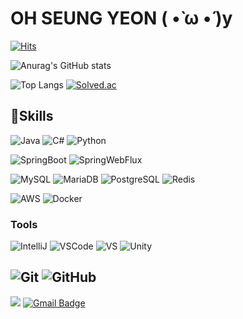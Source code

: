 
# OH SEUNG YEON ( •̀ ω •́ )y

[![Hits](https://hits.seeyoufarm.com/api/count/incr/badge.svg?url=https%3A%2F%2Fgithub.com%2FO-Wensu&count_bg=%2357A3FF&title_bg=%23FFA0E7&icon=&icon_color=%23E7E7E7&title=hits&edge_flat=false)](https://hits.seeyoufarm.com)

![Anurag's GitHub stats](https://github-readme-stats.vercel.app/api?username=O-Wensu&show_icons=true&theme=omni)

![Top Langs](https://github-readme-stats.vercel.app/api/top-langs/?username=O-Wensu&count_private=true&layout=compact&theme=omni)
[![Solved.ac](http://mazassumnida.wtf/api/v2/generate_badge?boj=sojk401)](https://solved.ac/sojk401)

## 🔨Skills
![Java](https://img.shields.io/badge/Java17-007396.svg?&style=for-the-badge&logo=Java&logoColor=white)
![C#](https://img.shields.io/badge/C%23-9D74D5.svg?&style=for-the-badge&logo=Java&logoColor=white)
![Python](https://img.shields.io/badge/Python-3776AB.svg?&style=for-the-badge&logo=Python&logoColor=white)

![SpringBoot](https://img.shields.io/badge/Spring%20Boot-6DB33F.svg?&style=for-the-badge&logo=Spring%20Boot&logoColor=white)
![SpringWebFlux](https://img.shields.io/badge/Spring%20WebFlux-6DB33F.svg?&style=for-the-badge)

![MySQL](https://img.shields.io/badge/MySQL-4479A1.svg?&style=for-the-badge&logo=MySQL&logoColor=white)
![MariaDB](https://img.shields.io/badge/MariaDB-003545.svg?&style=for-the-badge&logo=MariaDB&logoColor=white)
![PostgreSQL](https://img.shields.io/badge/PostgreSQL-4169E1.svg?&style=for-the-badge&logo=PostgreSQL&logoColor=white)
![Redis](https://img.shields.io/badge/Redis-DC382D.svg?&style=for-the-badge&logo=Redis&logoColor=white)

![AWS](https://img.shields.io/badge/Amazon%20AWS-232F3E.svg?&style=for-the-badge&logo=Amazon%20AWS&logoColor=white) 
![Docker](https://img.shields.io/badge/Docker-2496ED.svg?&style=for-the-badge&logo=Docker&logoColor=white)

### Tools
![IntelliJ](https://img.shields.io/badge/IntelliJ%20IDEA-000000.svg?&style=for-the-badge&logo=IntelliJ%20IDEA&logoColor=white)
![VSCode](https://img.shields.io/badge/Visual%20Studio%20Code-007ACC.svg?&style=for-the-badge&logo=Visual%20Studio%20Code&logoColor=white)
![VS](https://img.shields.io/badge/Visual%20Studio-5C2D91.svg?&style=for-the-badge&logo=Visual%20Studio&logoColor=white)
![Unity](https://img.shields.io/badge/unity-000000.svg?&style=for-the-badge&logo=Untiy&logoColor=black)

![Git](https://img.shields.io/badge/Git-F05032.svg?&style=for-the-badge&logo=Git&logoColor=white)
![GitHub](https://img.shields.io/badge/GitHub-181717.svg?&style=for-the-badge&logo=GitHub&logoColor=white)
----

<a href="https://yeon-dev.tistory.com/" target="_blank"><img src="https://img.shields.io/badge/Tech Blog-000000?style=flat-square&logo=Tistory&logoColor=white"/></a>
[![Gmail Badge](https://img.shields.io/badge/Gmail-d14836?style=flat-square&logo=Gmail&logoColor=white&link=mailto:sojk401@gmail.com)](mailto:sojk401@gmail.com)

